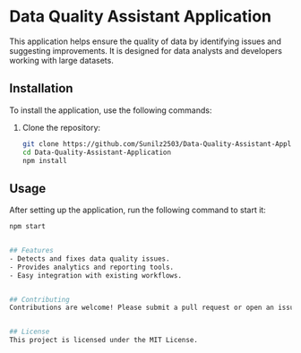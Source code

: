 # Data Quality Assistant Application
This application helps ensure the quality of data by identifying issues and suggesting improvements. It is designed for data analysts and developers working with large datasets.

## Installation
To install the application, use the following commands:
1. Clone the repository:
   ```bash
   git clone https://github.com/Sunilz2503/Data-Quality-Assistant-Application/
   cd Data-Quality-Assistant-Application
   npm install

  ## Usage
After setting up the application, run the following command to start it:
```bash
npm start


## Features
- Detects and fixes data quality issues.
- Provides analytics and reporting tools.
- Easy integration with existing workflows.


## Contributing
Contributions are welcome! Please submit a pull request or open an issue to discuss changes.


## License
This project is licensed under the MIT License.
